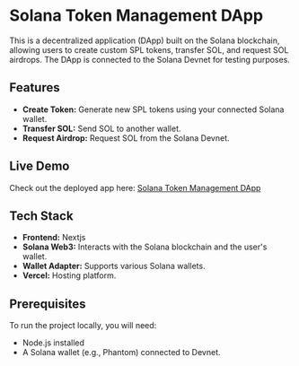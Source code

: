 # Solana Token Management DApp

This is a decentralized application (DApp) built on the Solana blockchain, allowing users to create custom SPL tokens, transfer SOL, and request SOL airdrops. The DApp is connected to the Solana Devnet for testing purposes.

## Features

- **Create Token:** Generate new SPL tokens using your connected Solana wallet.
- **Transfer SOL:** Send SOL to another wallet.
- **Request Airdrop:** Request SOL from the Solana Devnet.

## Live Demo

Check out the deployed app here: [Solana Token Management DApp](https://solana-fellowship-eight.vercel.app/)

## Tech Stack

- **Frontend:** Nextjs
- **Solana Web3:** Interacts with the Solana blockchain and the user's wallet.
- **Wallet Adapter:** Supports various Solana wallets.
- **Vercel:** Hosting platform.

## Prerequisites

To run the project locally, you will need:

- Node.js installed
- A Solana wallet (e.g., Phantom) connected to Devnet.
